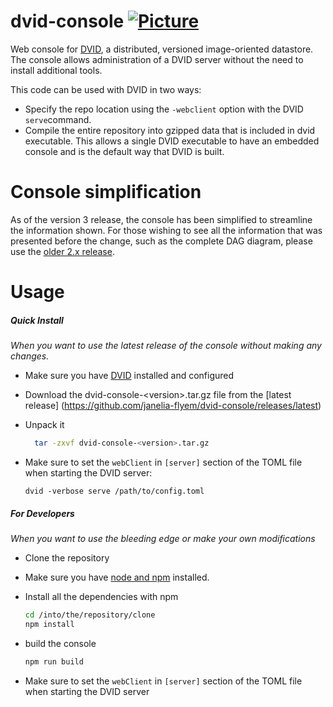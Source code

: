 dvid-console [![Picture](https://raw.github.com/janelia-flyem/janelia-flyem.github.com/master/images/jfrc_grey_180x40.png)](http://www.janelia.org)
=============

Web console for [DVID](https://github.com/janelia-flyem/dvid), a distributed, versioned
image-oriented datastore.  The console allows administration of a DVID server without the need to install
additional tools.

This code can be used with DVID in two ways:
* Specify the repo location using the `-webclient` option with the DVID `serve`command.
* Compile the entire repository into gzipped data that is included in dvid executable.  This
allows a single DVID executable to have an embedded console and is the default way that DVID
is built.

Console simplification
===========
As of the version 3 release, the console has been simplified to streamline the information
shown. For those wishing to see all the information that was presented before the change,
such as the complete DAG diagram, please use the [older 2.x release](https://github.com/janelia-flyem/dvid-console/releases/tag/v2.1.4).

Usage
==============

##### Quick Install
*When you want to use the latest release of the console without making any changes.*
* Make sure you have [DVID](https://github.com/janelia-flyem/dvid) installed and configured
* Download the dvid-console-&lt;version&gt;.tar.gz file from the [latest release] (https://github.com/janelia-flyem/dvid-console/releases/latest)
* Unpack it

  ```bash
    tar -zxvf dvid-console-<version>.tar.gz
  ```
* Make sure to set the `webClient` in `[server]` section of the TOML file when starting the DVID server:

  `dvid -verbose serve /path/to/config.toml`

##### For Developers
*When you want to use the bleeding edge or make your own modifications*
* Clone the repository
* Make sure you have [node and npm](https://nodejs.org/) installed.
* Install all the dependencies with npm

  ```bash 
  cd /into/the/repository/clone
  npm install
  ```
* build the console

  ```bash
  npm run build
  ```
* Make sure to set the `webClient` in `[server]` section of the TOML file when starting the DVID server  
  
  
